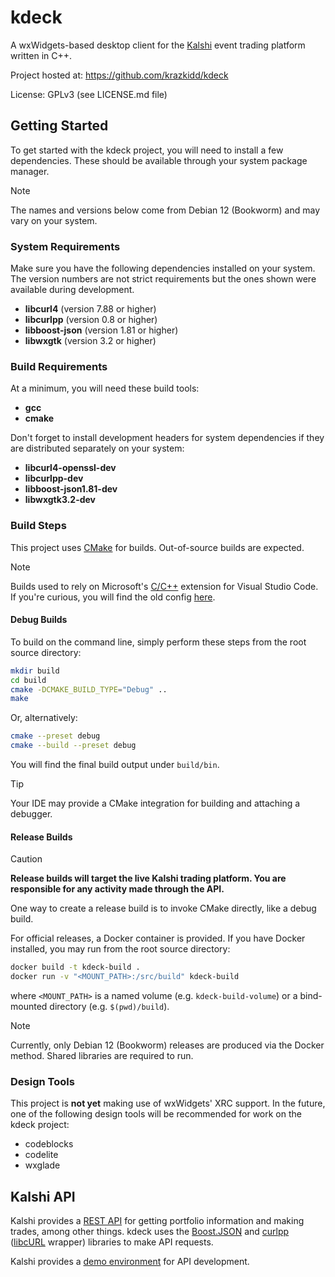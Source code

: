 # kdeck

A wxWidgets-based desktop client for the [Kalshi](https://kalshi.com/) event trading platform written in C++.

Project hosted at: https://github.com/krazkidd/kdeck

License: GPLv3 (see LICENSE.md file)

## Getting Started

To get started with the kdeck project, you will need to install a few dependencies. These should be available through your system package manager.

> [!NOTE]  
> The names and versions below come from Debian 12 (Bookworm) and may vary on your system.

### System Requirements

Make sure you have the following dependencies installed on your system. The version numbers are not strict requirements but the ones shown were available during development.

* **libcurl4** (version 7.88 or higher)
* **libcurlpp** (version 0.8 or higher)
* **libboost-json** (version 1.81 or higher)
* **libwxgtk** (version 3.2 or higher)

### Build Requirements

At a minimum, you will need these build tools:

* **gcc**
* **cmake**

Don't forget to install development headers for system dependencies if they are distributed separately on your system:

* **libcurl4-openssl-dev**
* **libcurlpp-dev**
* **libboost-json1.81-dev**
* **libwxgtk3.2-dev**

### Build Steps

This project uses [CMake](https://cmake.org/) for builds. Out-of-source builds are expected.

> [!NOTE]
> Builds used to rely on Microsoft's [C/C++](https://marketplace.visualstudio.com/items?itemName=ms-vscode.cpptools) extension for Visual Studio Code. If you're curious, you will find the old config [here](https://github.com/krazkidd/kdeck/blob/c8c90c0709d981d3f6170763a70ff6e239ec2001/.vscode/tasks.json).

#### Debug Builds

To build on the command line, simply perform these steps from the root source directory:

```bash
mkdir build
cd build
cmake -DCMAKE_BUILD_TYPE="Debug" ..
make
```

Or, alternatively:

```bash
cmake --preset debug
cmake --build --preset debug
```

You will find the final build output under `build/bin`.

> [!TIP]
> Your IDE may provide a CMake integration for building and attaching a debugger.

#### Release Builds

> [!CAUTION]
> **Release builds will target the live Kalshi trading platform. You are responsible for any activity made through the API.**

One way to create a release build is to invoke CMake directly, like a debug build.

For official releases, a Docker container is provided. If you have Docker installed, you may run from the root source directory:

```bash
docker build -t kdeck-build .
docker run -v "<MOUNT_PATH>:/src/build" kdeck-build
```

where `<MOUNT_PATH>` is a named volume (e.g. `kdeck-build-volume`) or a bind-mounted directory (e.g. `$(pwd)/build`).

> [!NOTE]
> Currently, only Debian 12 (Bookworm) releases are produced via the Docker method. Shared libraries are required to run.

### Design Tools

This project is **not yet** making use of wxWidgets' XRC support. In the future, one of the following design tools will be recommended for work on the kdeck project:

* codeblocks
* codelite
* wxglade

## Kalshi API

Kalshi provides a [REST API](https://trading-api.readme.io/reference/getting-started) for getting portfolio information and making trades, among other things. kdeck uses the [Boost.JSON](https://boost.org/libs/json) and [curlpp](http://www.curlpp.org/) ([libcURL](https://curl.se/libcurl/) wrapper) libraries to make API requests.

Kalshi provides a [demo environment](https://trading-api.readme.io/reference/creating-a-demo-account) for API development.
